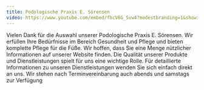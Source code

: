 ```yaml
---
title: Podologische Praxis E. Sörensen
video: https://www.youtube.com/embed/fhcV6G_Svw4?modestbranding=1&showinfo=0
---
```


Vielen Dank für die Auswahl unserer Podologische Praxis E. Sörensen. Wir
erfüllen Ihre Bedürfnisse im Bereich Gesundheit und Pflege und bieten
komplette Pflege für die Füße. Wir hoffen, dass Sie eine Menge
nützlicher Informationen auf unserer Website finden. Die Qualität
unserer Produkte und Dienstleistungen spielt für uns eine wichtige
Rolle. Für detaillierte Informationen zu unseren Dienstleistungen wenden
Sie sich einfach direkt an uns. Wir stehen nach Terminvereinbarung auch
abends und samstags zur Verfügung

<youtube :src="video"></youtube>